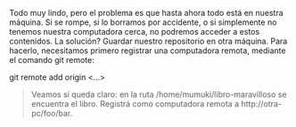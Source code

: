 Todo muy lindo, pero el problema es que hasta ahora todo está en nuestra máquina. Si se rompe, si lo borramos por accidente, o si simplemente no tenemos nuestra computadora cerca, no podremos acceder a estos contenidos. La solución? Guardar nuestro repositorio en otra máquina. Para hacerlo, necesitamos primero registrar una computadora remota, mediante el comando git remote: 

git remote add origin <...>

> Veamos si queda claro: en la ruta /home/mumuki/libro-maravilloso se encuentra el libro. Registrá como computadora remota a http://otra-pc/foo/bar. 
